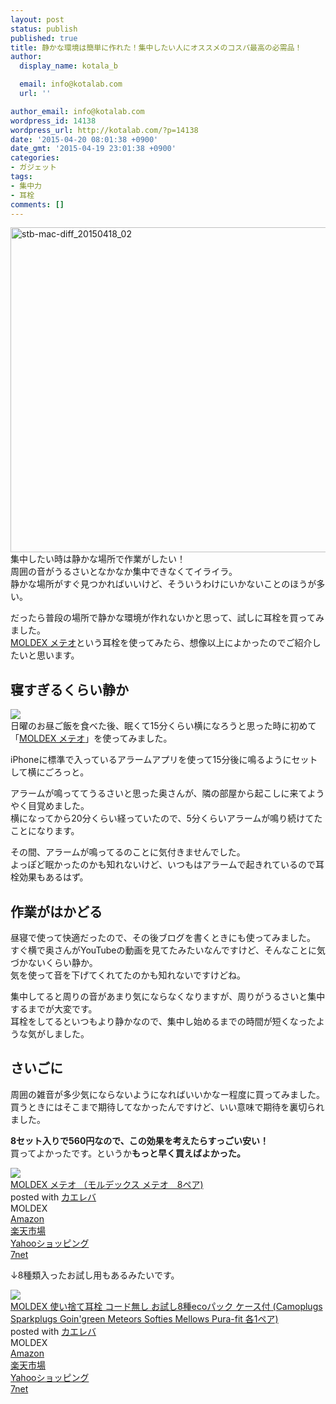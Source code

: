 ```yaml
---
layout: post
status: publish
published: true
title: 静かな環境は簡単に作れた！集中したい人にオススメのコスパ最高の必需品！
author:
  display_name: kotala_b

  email: info@kotalab.com
  url: ''

author_email: info@kotalab.com
wordpress_id: 14138
wordpress_url: http://kotalab.com/?p=14138
date: '2015-04-20 08:01:38 +0900'
date_gmt: '2015-04-19 23:01:38 +0900'
categories:
- ガジェット
tags:
- 集中力
- 耳栓
comments: []
---
```

<p><img src="http://kotalab.com/wp-content/uploads/2015/04/stb-mac-diff_20150418_02-780x520.jpg" alt="stb-mac-diff_20150418_02" width="780" height="520" class="aligncenter size-large wp-image-14131" /><br />
集中したい時は静かな場所で作業がしたい！<br />
周囲の音がうるさいとなかなか集中できなくてイライラ。<br />
静かな場所がすぐ見つかればいいけど、そういうわけにいかないことのほうが多い。</p>
<p>だったら普段の場所で静かな環境が作れないかと思って、試しに耳栓を買ってみました。<br />
<a href="http://www.amazon.co.jp/exec/obidos/ASIN/B00B4K8W1O/same-22/ref=nosim/" rel="nofollow" target="_blank">MOLDEX メテオ</a>という耳栓を使ってみたら、想像以上によかったのでご紹介したいと思います。<br />
<!--more--></p>
<h2>寝すぎるくらい静か</h2>
<p><img src="http://ecx.images-amazon.com/images/I/316P%2BwsnnVL.jpg" /><br />
日曜のお昼ご飯を食べた後、眠くて15分くらい横になろうと思った時に初めて「<a href="http://www.amazon.co.jp/exec/obidos/ASIN/B00B4K8W1O/same-22/ref=nosim/" rel="nofollow" target="_blank">MOLDEX メテオ</a>」を使ってみました。</p>
<p>iPhoneに標準で入っているアラームアプリを使って15分後に鳴るようにセットして横にごろっと。</p>
<p>アラームが鳴っててうるさいと思った奥さんが、隣の部屋から起こしに来てようやく目覚めました。<br />
横になってから20分くらい経っていたので、5分くらいアラームが鳴り続けてたことになります。</p>
<p>その間、アラームが鳴ってるのことに気付きませんでした。<br />
よっぽど眠かったのかも知れないけど、いつもはアラームで起きれているので耳栓効果もあるはず。</p>
<h2>作業がはかどる</h2>
<p>昼寝で使って快適だったので、その後ブログを書くときにも使ってみました。<br />
すぐ横で奥さんがYouTubeの動画を見てたみたいなんですけど、そんなことに気づかないくらい静か。<br />
気を使って音を下げてくれてたのかも知れないですけどね。</p>
<p>集中してると周りの音があまり気にならなくなりますが、周りがうるさいと集中するまでが大変です。<br />
耳栓をしてるといつもより静かなので、集中し始めるまでの時間が短くなったような気がしました。</p>
<h2>さいごに</h2>
<p>周囲の雑音が多少気にならないようになればいいかなー程度に買ってみました。<br />
買うときにはそこまで期待してなかったんですけど、いい意味で期待を裏切られました。</p>
<p><strong>8セット入りで560円なので、この効果を考えたらすっごい安い！</strong><br />
買ってよかったです。というか<strong>もっと早く買えばよかった。</strong></p>
<div class="kaerebalink-box">
<div class="kaerebalink-image"><a href="http://www.amazon.co.jp/exec/obidos/ASIN/B00B4K8W1O/same-22/ref=nosim/" rel="nofollow" target="_blank"><img src="http://ecx.images-amazon.com/images/I/316P%2BwsnnVL._SL160_.jpg" style="border: none;" /></a></div>
<div class="kaerebalink-info">
<div class="kaerebalink-name"><a href="http://www.amazon.co.jp/exec/obidos/ASIN/B00B4K8W1O/same-22/ref=nosim/" rel="nofollow" target="_blank">MOLDEX メテオ （モルデックス メテオ　8ペア)</a>
<div class="kaerebalink-powered-date">posted with <a href="http://kaereba.com" rel="nofollow" target="_blank">カエレバ</a></div>
</div>
<div class="kaerebalink-detail"> MOLDEX     </div>
<div class="kaerebalink-link1">
<div class="shoplinkamazon"><a href="http://www.amazon.co.jp/gp/search?keywords=MOLDEX%20%83%81%83e%83I&__mk_ja_JP=%83J%83%5E%83J%83i&tag=same-22" rel="nofollow" target="_blank">Amazon</a></div>
<div class="shoplinkrakuten"><a href="http://c.af.moshimo.com/af/c/click?a_id=374939&p_id=54&pc_id=54&pl_id=616&s_v=b5Rz2P0601xu&url=http%3A%2F%2Fsearch.rakuten.co.jp%2Fsearch%2Fmall%2FMOLDEX%2520%25E3%2583%25A1%25E3%2583%2586%25E3%2582%25AA%2F-%2Ff.1-p.1-s.1-sf.0-st.A-v.2%3Fx%3D0" rel="nofollow" target="_blank">楽天市場</a><img src="http://i.af.moshimo.com/af/i/impression?a_id=374939&p_id=54&pc_id=54&pl_id=616" width="1" height="1" style="border:none;"></div>
<div class="shoplinkyahoo"><a href="http://ck.jp.ap.valuecommerce.com/servlet/referral?sid=2967684&pid=881104827&vc_url=http%3A%2F%2Fsearch.shopping.yahoo.co.jp%2Fsearch%3Fp%3DMOLDEX%2520%25E3%2583%25A1%25E3%2583%2586%25E3%2582%25AA" rel="nofollow"  target="_blank">Yahooショッピング<img src="http://ad.jp.ap.valuecommerce.com/servlet/gifbanner?sid=2967684&pid=881104827" height="1" width="1" border="0"></a></div>
<div class="shoplinkseven"><a href="http://ck.jp.ap.valuecommerce.com/servlet/referral?sid=2967684&pid=881104827&vc_url=http%3A%2F%2Fwww.7netshopping.jp%2Fall%2Fsearch_result%2F-%2Fbprice%2Foff%2Fsort%2F0%2Fkword_in%2FMOLDEX%2520%25E3%2583%25A1%25E3%2583%2586%25E3%2582%25AA%2FallGoods%2Fon%2Fsubmit.x%2F30%2Fdisp_result%2F1%2Fsubmit.y%2F9%2Fprvlg%2Foff%2Fnobuy%2Fon%2FsetProduct%2Foff%2Foop%2Fon%2Fctgy%2Fall%2FfromKeywordSearch%2Ftrue" target="_blank">7net</a><img src="http://atq.ad.valuecommerce.com/servlet/atq/gifbanner?sid=2967684&pid=881104827" height="1" width="1" border="0"></div>
</div>
</div>
<div class="booklink-footer" style="clear: left"></div>
</div>
<p>&darr;8種類入ったお試し用もあるみたいです。</p>
<div class="kaerebalink-box">
<div class="kaerebalink-image"><a href="http://www.amazon.co.jp/exec/obidos/ASIN/B008CC8582/same-22/ref=nosim/" rel="nofollow" target="_blank"><img src="http://ecx.images-amazon.com/images/I/51DuLCKKnNL._SL160_.jpg" style="border: none;" /></a></div>
<div class="kaerebalink-info">
<div class="kaerebalink-name"><a href="http://www.amazon.co.jp/exec/obidos/ASIN/B008CC8582/same-22/ref=nosim/" rel="nofollow" target="_blank">MOLDEX 使い捨て耳栓 コード無し お試し8種ecoパック ケース付 (Camoplugs Sparkplugs Goin'green Meteors Softies Mellows Pura-fit 各1ペア)</a>
<div class="kaerebalink-powered-date">posted with <a href="http://kaereba.com" rel="nofollow" target="_blank">カエレバ</a></div>
</div>
<div class="kaerebalink-detail"> MOLDEX     </div>
<div class="kaerebalink-link1">
<div class="shoplinkamazon"><a href="http://www.amazon.co.jp/gp/search?keywords=MOLDEX%20%82%A8%8E%8E%82%B58%8E%ED&__mk_ja_JP=%83J%83%5E%83J%83i&tag=same-22" rel="nofollow" target="_blank">Amazon</a></div>
<div class="shoplinkrakuten"><a href="http://c.af.moshimo.com/af/c/click?a_id=374939&p_id=54&pc_id=54&pl_id=616&s_v=b5Rz2P0601xu&url=http%3A%2F%2Fsearch.rakuten.co.jp%2Fsearch%2Fmall%2FMOLDEX%2520%25E3%2581%258A%25E8%25A9%25A6%25E3%2581%25978%25E7%25A8%25AE%2F-%2Ff.1-p.1-s.1-sf.0-st.A-v.2%3Fx%3D0" rel="nofollow" target="_blank">楽天市場</a><img src="http://i.af.moshimo.com/af/i/impression?a_id=374939&p_id=54&pc_id=54&pl_id=616" width="1" height="1" style="border:none;"></div>
<div class="shoplinkyahoo"><a href="http://ck.jp.ap.valuecommerce.com/servlet/referral?sid=2967684&pid=881104827&vc_url=http%3A%2F%2Fsearch.shopping.yahoo.co.jp%2Fsearch%3Fp%3DMOLDEX%2520%25E3%2581%258A%25E8%25A9%25A6%25E3%2581%25978%25E7%25A8%25AE" rel="nofollow"  target="_blank">Yahooショッピング<img src="http://ad.jp.ap.valuecommerce.com/servlet/gifbanner?sid=2967684&pid=881104827" height="1" width="1" border="0"></a></div>
<div class="shoplinkseven"><a href="http://ck.jp.ap.valuecommerce.com/servlet/referral?sid=2967684&pid=881104827&vc_url=http%3A%2F%2Fwww.7netshopping.jp%2Fall%2Fsearch_result%2F-%2Fbprice%2Foff%2Fsort%2F0%2Fkword_in%2FMOLDEX%2520%25E3%2581%258A%25E8%25A9%25A6%25E3%2581%25978%25E7%25A8%25AE%2FallGoods%2Fon%2Fsubmit.x%2F30%2Fdisp_result%2F1%2Fsubmit.y%2F9%2Fprvlg%2Foff%2Fnobuy%2Fon%2FsetProduct%2Foff%2Foop%2Fon%2Fctgy%2Fall%2FfromKeywordSearch%2Ftrue" target="_blank">7net</a><img src="http://atq.ad.valuecommerce.com/servlet/atq/gifbanner?sid=2967684&pid=881104827" height="1" width="1" border="0"></div>
</div>
</div>
<div class="booklink-footer" style="clear: left"></div>
</div>
